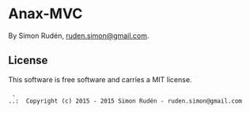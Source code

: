 Anax-MVC
=========

By Simon Rudén, ruden.simon@gmail.com.



License
------------------

This software is free software and carries a MIT license.


```
 .  
..:  Copyright (c) 2015 - 2015 Simon Rudén - ruden.simon@gmail.com
```
